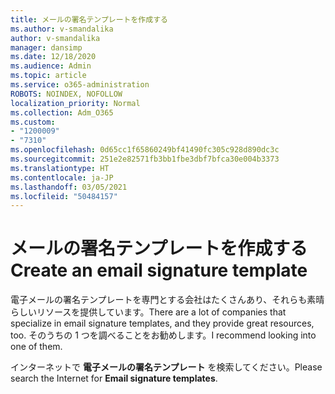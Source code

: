 ```yaml
---
title: メールの署名テンプレートを作成する
ms.author: v-smandalika
author: v-smandalika
manager: dansimp
ms.date: 12/18/2020
ms.audience: Admin
ms.topic: article
ms.service: o365-administration
ROBOTS: NOINDEX, NOFOLLOW
localization_priority: Normal
ms.collection: Adm_O365
ms.custom:
- "1200009"
- "7310"
ms.openlocfilehash: 0d65cc1f65860249bf41490fc305c928d890dc3c
ms.sourcegitcommit: 251e2e82571fb3bb1fbe3dbf7bfca30e004b3373
ms.translationtype: HT
ms.contentlocale: ja-JP
ms.lasthandoff: 03/05/2021
ms.locfileid: "50484157"
---
```

# <a name="create-an-email-signature-template"></a><span data-ttu-id="0a10b-102">メールの署名テンプレートを作成する</span><span class="sxs-lookup"><span data-stu-id="0a10b-102">Create an email signature template</span></span>

<span data-ttu-id="0a10b-103">電子メールの署名テンプレートを専門とする会社はたくさんあり、それらも素晴らしいリソースを提供しています。</span><span class="sxs-lookup"><span data-stu-id="0a10b-103">There are a lot of companies that specialize in email signature templates, and they provide great resources, too.</span></span> <span data-ttu-id="0a10b-104">そのうちの 1 つを調べることをお勧めします。</span><span class="sxs-lookup"><span data-stu-id="0a10b-104">I recommend looking into one of them.</span></span>

<span data-ttu-id="0a10b-105">インターネットで **電子メールの署名テンプレート** を検索してください。</span><span class="sxs-lookup"><span data-stu-id="0a10b-105">Please search the Internet for **Email signature templates**.</span></span>